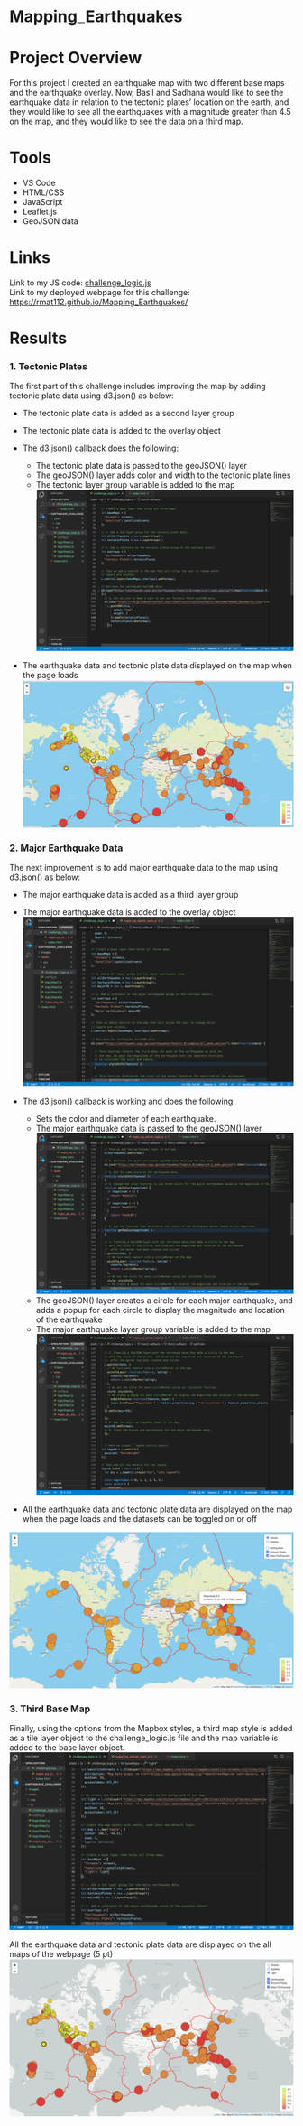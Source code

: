 # Mapping_Earthquakes
# Project Overview
For this project I created an earthquake map with two different base maps and the earthquake overlay. Now, Basil and Sadhana would like to see the earthquake data in relation to the tectonic plates’ location on the earth, and they would like to see all the earthquakes with a magnitude greater than 4.5 on the map, and they would like to see the data on a third map.

# Tools
- VS Code<br/>
- HTML/CSS<br/>
- JavaScript<br/>
- Leaflet.js<br/>
- GeoJSON data

# Links
Link to my JS code: [challenge_logic.js](https://github.com/rmat112/Mapping_Earthquakes/blob/main/Earthquake_Challenge/static/js/challenge_logic.js)<br/>
Link to my deployed webpage for this challenge: https://rmat112.github.io/Mapping_Earthquakes/

# Results
### 1. Tectonic Plates
The first part of this challenge includes improving the map by adding tectonic plate data using d3.json() as below:<br/>
- The tectonic plate data is added as a second layer group<br/>
- The tectonic plate data is added to the overlay object<br/>
- The d3.json() callback does the following:<br/>
  - The tectonic plate data is passed to the geoJSON() layer
  - The geoJSON() layer adds color and width to the tectonic plate lines
  - The tectonic layer group variable is added to the map
![Del1_code.png](https://github.com/rmat112/Mapping_Earthquakes/blob/main/Earthquake_Challenge/images/Del1_code.png)

- The earthquake data and tectonic plate data displayed on the map when the page loads 
![Del1_final.png](https://github.com/rmat112/Mapping_Earthquakes/blob/main/Earthquake_Challenge/images/Del1_final.png)

### 2. Major Earthquake Data
The next improvement is to add major earthquake data to the map using d3.json() as below:<br/>
- The major earthquake data is added as a third layer group
- The major earthquake data is added to the overlay object
![Del2_code(1).png](https://github.com/rmat112/Mapping_Earthquakes/blob/main/Earthquake_Challenge/images/Del2_code(1).png)
- The d3.json() callback is working and does the following:
  - Sets the color and diameter of each earthquake.
  - The major earthquake data is passed to the geoJSON() layer
 ![Del2_code(2).png](https://github.com/rmat112/Mapping_Earthquakes/blob/main/Earthquake_Challenge/images/Del2_code(2).png)
  - The geoJSON() layer creates a circle for each major earthquake, and adds a popup for each circle to display the magnitude and location of the earthquake
  - The major earthquake layer group variable is added to the map
![DEL2_code(3).png](https://github.com/rmat112/Mapping_Earthquakes/blob/main/Earthquake_Challenge/images/DEL2_code(3).png)

- All the earthquake data and tectonic plate data are displayed on the map when the page loads and the datasets can be toggled on or off

![Del2_final.png](https://github.com/rmat112/Mapping_Earthquakes/blob/main/Earthquake_Challenge/images/Del2_final.png)


### 3. Third Base Map
Finally, using the options from the Mapbox styles, a third map style is added as a tile layer object to the challenge_logic.js file and the map variable is added to the base layer object.
![Del3_code.png](https://github.com/rmat112/Mapping_Earthquakes/blob/main/Earthquake_Challenge/images/Del3_code.png)

All the earthquake data and tectonic plate data are displayed on the all maps of the webpage (5 pt)
![Del3_base3.png](https://github.com/rmat112/Mapping_Earthquakes/blob/main/Earthquake_Challenge/images/Del3_base3.png)

